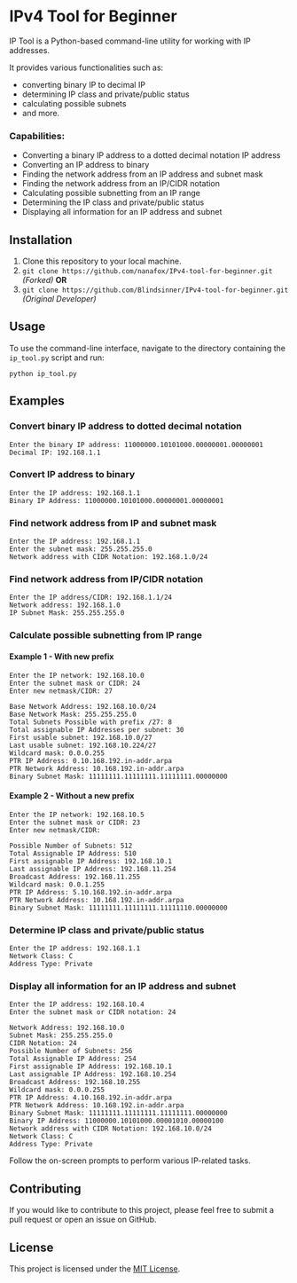 # IPv4 Tool for Beginner

IP Tool is a Python-based command-line utility for working with IP addresses. 

It provides various functionalities such as:
 - converting binary IP to decimal IP
 - determining IP class and private/public status 
 - calculating possible subnets
 - and more.

### **Capabilities:**
-   Converting a binary IP address to a dotted decimal notation IP address
-   Converting an IP address to binary
-   Finding the network address from an IP address and subnet mask
-   Finding the network address from an IP/CIDR notation
-   Calculating possible subnetting from an IP range
-   Determining the IP class and private/public status
-   Displaying all information for an IP address and subnet

## Installation

1. Clone this repository to your local machine.
2. `git clone https://github.com/nanafox/IPv4-tool-for-beginner.git` _(Forked)_ **OR**
3. `git clone https://github.com/Blindsinner/IPv4-tool-for-beginner.git` _(Original Developer)_


## Usage

To use the command-line interface, navigate to the directory containing the `ip_tool.py` script and run: 

`python ip_tool.py`

## Examples

### Convert binary IP address to dotted decimal notation

```
Enter the binary IP address: 11000000.10101000.00000001.00000001
Decimal IP: 192.168.1.1
```

### Convert IP address to binary

```
Enter the IP address: 192.168.1.1
Binary IP Address: 11000000.10101000.00000001.00000001
``` 

### Find network address from IP and subnet mask

```
Enter the IP address: 192.168.1.1
Enter the subnet mask: 255.255.255.0
Network address with CIDR Notation: 192.168.1.0/24
``` 

### Find network address from IP/CIDR notation

```
Enter the IP address/CIDR: 192.168.1.1/24
Network address: 192.168.1.0
IP Subnet Mask: 255.255.255.0
```

### Calculate possible subnetting from IP range

#### Example 1 - With new prefix
```
Enter the IP network: 192.168.10.0
Enter the subnet mask or CIDR: 24
Enter new netmask/CIDR: 27

Base Network Address: 192.168.10.0/24
Base Network Mask: 255.255.255.0
Total Subnets Possible with prefix /27: 8
Total assignable IP Addresses per subnet: 30
First usable subnet: 192.168.10.0/27
Last usable subnet: 192.168.10.224/27
Wildcard mask: 0.0.0.255
PTR IP Address: 0.10.168.192.in-addr.arpa
PTR Network Address: 10.168.192.in-addr.arpa
Binary Subnet Mask: 11111111.11111111.11111111.00000000
```

#### Example 2 - Without a new prefix
```commandline
Enter the IP network: 192.168.10.5
Enter the subnet mask or CIDR: 23
Enter new netmask/CIDR: 

Possible Number of Subnets: 512
Total Assignable IP Address: 510
First assignable IP Address: 192.168.10.1
Last assignable IP Address: 192.168.11.254
Broadcast Address: 192.168.11.255
Wildcard mask: 0.0.1.255
PTR IP Address: 5.10.168.192.in-addr.arpa
PTR Network Address: 10.168.192.in-addr.arpa
Binary Subnet Mask: 11111111.11111111.11111110.00000000
```
### Determine IP class and private/public status

```
Enter the IP address: 192.168.1.1
Network Class: C
Address Type: Private
```

### Display all information for an IP address and subnet

```
Enter the IP address: 192.168.10.4
Enter the subnet mask or CIDR notation: 24

Network Address: 192.168.10.0
Subnet Mask: 255.255.255.0
CIDR Notation: 24
Possible Number of Subnets: 256
Total Assignable IP Address: 254
First assignable IP Address: 192.168.10.1
Last assignable IP Address: 192.168.10.254
Broadcast Address: 192.168.10.255
Wildcard mask: 0.0.0.255
PTR IP Address: 4.10.168.192.in-addr.arpa
PTR Network Address: 10.168.192.in-addr.arpa
Binary Subnet Mask: 11111111.11111111.11111111.00000000
Binary IP Address: 11000000.10101000.00001010.00000100
Network address with CIDR Notation: 192.168.10.0/24
Network Class: C
Address Type: Private
```

Follow the on-screen prompts to perform various IP-related tasks.

## Contributing

If you would like to contribute to this project, please feel free to submit a pull request or open an issue on GitHub.

## License

This project is licensed under the [MIT License](LICENSE).
